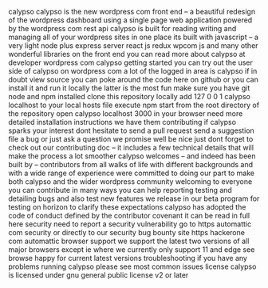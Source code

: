 calypso calypso is the new wordpress com front end – a beautiful redesign of the wordpress dashboard using a single page web application powered by the wordpress com rest api calypso is built for reading writing and managing all of your wordpress sites in one place its built with javascript – a very light node plus express server react js redux wpcom js and many other wonderful libraries on the front end you can read more about calypso at developer wordpress com calypso getting started you can try out the user side of calypso on wordpress com a lot of the logged in area is calypso if in doubt view source you can poke around the code here on github or you can install it and run it locally the latter is the most fun make sure you have git node and npm installed clone this repository locally add 127 0 0 1 calypso localhost to your local hosts file execute npm start from the root directory of the repository open calypso localhost 3000 in your browser need more detailed installation instructions we have them contributing if calypso sparks your interest dont hesitate to send a pull request send a suggestion file a bug or just ask a question we promise well be nice just dont forget to check out our contributing doc – it includes a few technical details that will make the process a lot smoother calypso welcomes – and indeed has been built by – contributors from all walks of life with different backgrounds and with a wide range of experience were committed to doing our part to make both calypso and the wider wordpress community welcoming to everyone you can contribute in many ways you can help reporting testing and detailing bugs and also test new features we release in our beta program for testing on horizon to clarify these expectations calypso has adopted the code of conduct defined by the contributor covenant it can be read in full here security need to report a security vulnerability go to https automattic com security or directly to our security bug bounty site https hackerone com automattic browser support we support the latest two versions of all major browsers except ie where we currently only support 11 and edge see browse happy for current latest versions troubleshooting if you have any problems running calypso please see most common issues license calypso is licensed under gnu general public license v2 or later